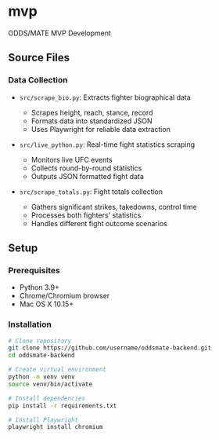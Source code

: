 # mvp
ODDS/MATE MVP Development

## Source Files

### Data Collection
- `src/scrape_bio.py`: Extracts fighter biographical data
  - Scrapes height, reach, stance, record
  - Formats data into standardized JSON
  - Uses Playwright for reliable data extraction

- `src/live_python.py`: Real-time fight statistics scraping
  - Monitors live UFC events
  - Collects round-by-round statistics
  - Outputs JSON formatted fight data

- `src/scrape_totals.py`: Fight totals collection
  - Gathers significant strikes, takedowns, control time
  - Processes both fighters' statistics
  - Handles different fight outcome scenarios

## Setup

### Prerequisites
- Python 3.9+
- Chrome/Chromium browser
- Mac OS X 10.15+

### Installation
```bash
# Clone repository
git clone https://github.com/username/oddsmate-backend.git
cd oddsmate-backend

# Create virtual environment
python -m venv venv
source venv/bin/activate

# Install dependencies
pip install -r requirements.txt

# Install Playwright
playwright install chromium